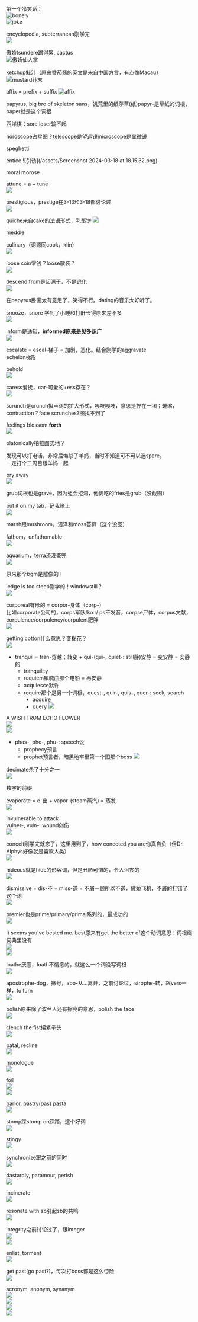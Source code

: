 第一个冷笑话：  
![bonely](/assets//assets/IMG_5362.JPG)  
![joke](/assets//assets/IMG_5363.JPG)

encyclopedia, subterranean刚学完  
![](/assets/IMG_5364.JPG)

傲娇tsundere蹭得累, cactus  
![傲娇仙人掌](/assets/IMG_5365.JPG)

ketchup鲑汁（原来番茄酱的英文是来自中国方言，有点像Macau）
![mustard芥末](/assets/IMG_5368.JPG)

affix = prefix + suffix
![affix](/assets/205075-4-2.jpg)

papyrus, big bro of skeleton sans，饥荒里的纸莎草(纸)papyr-是草纸的词根，paper就是这个词根


西洋棋：sore loser输不起

horoscope占星图？telescope是望远镜microscope是显微镜

speghetti

entice
![引诱](/assets/Screenshot 2024-03-18 at 18.15.32.png)

moral morose

attune = a + tune  
![](/assets/IMG_5369.JPG)

prestigious，prestige在3-13和3-18都讨论过  
![](/assets/IMG_5370.JPG)

quiche来自cake的法语形式，乳蛋饼
![](/assets/IMG_5371.JPG)

meddle

culinary（词源同cook，klin）  
![](/assets/IMG_5372.JPG)

loose coin零钱？loose散装？  
![](/assets/IMG_5373.JPG)

descend from是起源于，不是退化  
![](/assets/IMG_5374.JPG)

在papyrus卧室太有意思了，笑得不行。dating的音乐太好听了。

snooze，snore 学到了小睡和打鼾长得原来差不多  
![](/assets/IMG_5375.JPG)

inform是通知，**informed原来是见多识广**  
![](/assets/IMG_5376.JPG)

escalate = escal-梯子 = 加剧，恶化。结合刚学的aggravate  
echelon梯形

behold  
![](/assets/IMG_5378.JPG)

caress爱抚，car-可爱的+ess存在？  
![](/assets/IMG_5379.JPG)

scrunch是crunch拟声词的扩大形式，嘎吱嘎吱，意思是拧在一团；蜷缩，contraction？face scrunches?图找不到了

feelings blossom **forth**  
![](/assets/IMG_5380.JPG)

platonically柏拉图式地？

发现可以打电话，非常后悔杀了羊妈，当时不知道可不可以选spare。  
一定打个二周目跟羊妈一起

pry away  
![](/assets/IMG_5381.JPG)

grub词根也是grave，因为蛆会挖洞，他俩吃的fries是grub（没截图）

put it on my tab，记我账上  
![](/assets/IMG_5382.JPG)

marsh跟mushroom，沼泽和moss苔藓（这个没图）

fathom，unfathomable  
![](/assets/IMG_5383.JPG)

aquarium，terra还没查完  
![](/assets/IMG_5384.JPG)

原来那个bgm是雕像的！

ledge is too steep刚学的！windowstill？  
![](/assets/IMG_5385.JPG)

corporeal有形的 = corpor-身体（corp-）  
比如corporate公司的，corps军队/kɔːr/ ps不发音，corpse尸体，corpus文献，corpulence/corpulency/corpulent肥胖  
![](/assets/IMG_5386.JPG)

getting cotton什么意思？变棉花？  
![](/assets/IMG_5387.JPG)

- tranquil = tran-穿越；转变 + qui-(qui-, quiet-: still静)安静 = 变安静 = 安静的
    - tranquility
    - requiem镇魂曲那个电影 = 再安静
    - acquiesce默许
    - require那个是另一个词根，quest-, quir-, quis-, quer-: seek, search
        - acquire
        - query
![](/assets/IMG_5388.JPG)

A WISH FROM ECHO FLOWER  
![](/assets/IMG_5389.JPG)  
![](/assets/IMG_5390.JPG)

- phas-, phe-, phu-: speech说
    - prophecy预言
    - prophet预言者，暗黑地牢里第一个图那个boss
![](/assets/IMG_5391.JPG)

decimate杀了十分之一  
![](/assets/IMG_5392.JPG)

数字的前缀  

evaporate = e-出 + vapor-(steam蒸汽) = 蒸发  
![](/assets/IMG_5393.JPG)

invulnerable to attack  
vulner-, vuln-: wound创伤  
![](/assets/IMG_5394.JPG)

conceit刚学完就忘了，这里用到了，how conceted you are你真自负（但Dr. Alphys好像就是喜欢人类）  
![](/assets/IMG_5395.JPG)

hideous就是hide的形容词，但是丑陋可憎的，令人沮丧的  
![](/assets/IMG_5396.JPG)

dismissive = dis-不 + miss-送 = 不屑一顾所以不送，傲娇飞机，不屑的打错了这个词  
![](/assets/IMG_5397.JPG)

premier也是prime/primary/primal系列的，最成功的  
![](/assets/IMG_5398.JPG)

It seems you've bested me. best原来有get the better of这个动词意思！词根缀词典里没有  
![](/assets/IMG_5377.JPG)  
![](/assets/IMG_5399.JPG)

loathe厌恶，loath不情愿的，就这么一个词没写词根  
![](/assets/IMG_5400.JPG)

apostrophe-dog，撇号，apo-从...离开，之前讨论过，strophe-转，跟vers一样，to turn  
![](/assets/IMG_5401.JPG)

polish原来除了波兰人还有擦亮的意思，polish the face  
![](/assets/IMG_5402.JPG)

clench the fist攥紧拳头  
![](/assets/IMG_5403.JPG)

patal, recline  
![](/assets/IMG_5404.JPG)

monologue  
![](/assets/IMG_5405.JPG)

foil  
![](/assets/IMG_5406.JPG)  
![](/assets/IMG_5413.JPG)

parlor, pastry(pas) pasta  
![](/assets/IMG_5407.JPG)

stomp踩stomp on踩踏，这个好词  
![](/assets/IMG_5408.JPG)

stingy  
![](/assets/IMG_5409.JPG)

synchronize跟之前的同时  
![](/assets/IMG_5410.JPG)

dastardly, paramour, perish  
![](/assets/IMG_5411.JPG)

incinerate  
![](/assets/IMG_5412.JPG)

resonate with sb引起sb的共鸣  
![](/assets/IMG_5414.JPG)

integrity之前讨论过了，跟integer  
![](/assets/IMG_5415.JPG)  
![](/assets/IMG_5416.JPG)

enlist, torment  
![](/assets/IMG_5417.JPG)

get past(go past?)，每次打boss都是这么惊险  
![](/assets/IMG_5418.JPG)

acronym, anonym, synanym  
![](/assets/IMG_5419.JPG)  
![](/assets/IMG_5420.JPG)  
![](/assets/IMG_5421.JPG)  
![](/assets/IMG_5422.JPG)  
